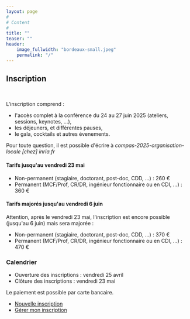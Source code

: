 ```yaml
---
layout: page
#
# Content
#
title: ""
teaser: ""
header:
    image_fullwidth: "bordeaux-small.jpeg"
    permalink: "/"
---
```



## Inscription

<br>

L'inscription comprend :
  * l'accès complet à la conférence du 24 au 27 juin 2025 (ateliers, sessions, keynotes, ...),
  * les déjeuners, et différentes pauses,
  * le gala, cocktails et autres évenements.

Pour toute question, il est possible d'écrire à
*compas-2025-organisation-locale [chez] inria.fr*


#### Tarifs jusqu'au vendredi 23 mai

* Non-permanent (stagiaire, doctorant, post-doc, CDD, ...) : 260 €
* Permanent (MCF/Prof, CR/DR, ingénieur fonctionnaire ou en CDI, ...) : 360 €

#### Tarifs majorés jusqu'au vendredi 6 juin

Attention, après le vendredi 23 mai, l'inscription est encore possible
(jusqu'au 6 juin) mais sera majorée :

* Non-permanent (stagiaire, doctorant, post-doc, CDD, ...) : 370 €
* Permanent (MCF/Prof, CR/DR, ingénieur fonctionnaire ou en CDI, ...) : 470 €

### Calendrier

* Ouverture des inscriptions : vendredi 25 avril
* Clôture des inscriptions : vendredi 23 mai

Le paiement est possible par carte bancaire.


* [Nouvelle inscription](/inscription/nouvelle)
* [Gérer mon inscription](/inscription/gestion)
